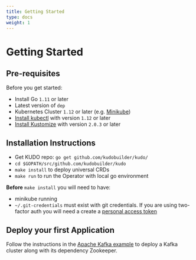 ```yaml
---
title: Getting Started
type: docs
weight: 1
---
```


# Getting Started

## Pre-requisites

Before you get started:

- Install Go `1.11` or later
- Latest version of `dep`
- Kubernetes Cluster `1.12` or later (e.g. [Minikube](https://kubernetes.io/docs/tasks/tools/install-minikube/))
- [Install kubectl](https://kubernetes.io/docs/tasks/tools/install-kubectl/) with version `1.12` or later
- [Install Kustomize](https://github.com/kubernetes-sigs/kustomize/blob/master/docs/INSTALL.md) with version `2.0.3` or later

## Installation Instructions

- Get KUDO repo: `go get github.com/kudobuilder/kudo/`
- `cd $GOPATH/src/github.com/kudobuilder/kudo`
- `make install` to deploy universal CRDs
- `make run` to run the Operator with local go environment

**Before** `make install` you will need to have:
  * minikube running
  * `~/.git-credentials` must exist with git credentials. If you are using two-factor auth you will need a create a [personal access token](https://help.github.com/en/articles/creating-a-personal-access-token-for-the-command-line)

## Deploy your first Application

Follow the instructions in the [Apache Kafka example](/docs/examples/apache-kafka/) to deploy a Kafka cluster along with its dependency Zookeeper.
